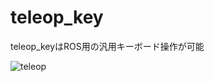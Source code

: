 # teleop_key

teleop_keyはROS用の汎用キーボード操作が可能

![teleop](https://user-images.githubusercontent.com/65348333/117125549-a3571f80-add4-11eb-8080-c72f64611139.gif)
